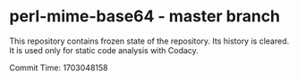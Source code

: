 # perl-mime-base64 - master branch

This repository contains frozen state of the repository.
Its history is cleared. It is used only for static code
analysis with Codacy.

Commit Time: 1703048158